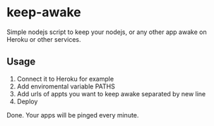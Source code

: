 # keep-awake

Simple nodejs script to keep your nodejs, or any other app awake on Heroku or other services.

## Usage

1. Connect it to Heroku for example
2. Add enviromental variable PATHS
3. Add urls of appts you want to keep awake separated by new line
4. Deploy

Done.
Your apps will be pinged every minute.
